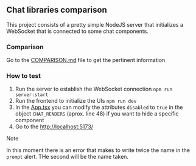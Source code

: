## Chat libraries comparison  

This project consists of a pretty simple NodeJS server that initializes a WebSocket that is connected to some chat components.

### Comparison

Go to the [COMPARISON.md](COMPARISON.md) file to get the pertinent information

### How to test

1. Run the server to establish the WebSocket connection `npm run server:start`
2. Run the frontend to initialize the UIs `npm run dev`
3. In the [App.tsx](src/App.tsx) you can modify the attributes `disabled` to `true` in the object `CHAT_RENDERS` (aprox. line 48) if you want to hide a specific component
4. Go to the [http://localhost:5173/](http://localhost:5173/)

> [!NOTE]
> In this moment there is an error that makes to write twice the name in the `prompt` alert. THe second will be the name taken.